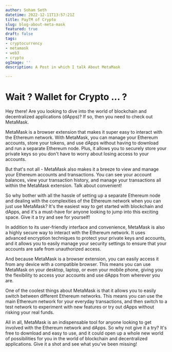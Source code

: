 ```yaml
---
author: Soham Seth
datetime: 2022-12-11T13:57:21Z
title: PayTM of Crypto
slug: blog-about-meta-mask
featured: true
draft: false
tags:
- cryptocurrency
- metamask
- web3
- crypto
ogImage: ''
description: A Post in which I talk About MetaMask

---
```

# Wait ? Wallet for Crypto ... ?

Hey there! Are you looking to dive into the world of blockchain and decentralized applications (dApps)? If so, then you need to check out MetaMask.

MetaMask is a browser extension that makes it super easy to interact with the Ethereum network. With MetaMask, you can manage your Ethereum accounts, store your tokens, and use dApps without having to download and run a separate Ethereum node. Plus, it allows you to securely store your private keys so you don't have to worry about losing access to your accounts.

But that's not all - MetaMask also makes it a breeze to view and manage your Ethereum accounts and transactions. You can see your account balances, view your transaction history, and manage your transactions all within the MetaMask extension. Talk about convenient!

So why bother with all the hassle of setting up a separate Ethereum node and dealing with the complexities of the Ethereum network when you can just use MetaMask? It's the easiest way to get started with blockchain and dApps, and it's a must-have for anyone looking to jump into this exciting space. Give it a try and see for yourself!

In addition to its user-friendly interface and convenience, MetaMask is also a highly secure way to interact with the Ethereum network. It uses advanced encryption techniques to protect your private keys and accounts, and it allows you to easily manage your security settings to ensure that your accounts are safe from unauthorized access.

And because MetaMask is a browser extension, you can easily access it from any device with a compatible browser. This means you can use MetaMask on your desktop, laptop, or even your mobile phone, giving you the flexibility to access your accounts and use dApps from wherever you are.

One of the coolest things about MetaMask is that it allows you to easily switch between different Ethereum networks. This means you can use the main Ethereum network for your everyday transactions, and then switch to a test network to experiment with new features or try out dApps without risking your real funds.

All in all, MetaMask is an indispensable tool for anyone looking to get involved with the Ethereum network and dApps. So why not give it a try? It's free to download and easy to use, and it could open up a whole new world of possibilities for you in the world of blockchain and decentralized applications. Give it a shot and see what you've been missing!